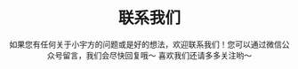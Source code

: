 ---
title : "联系我们"
subtitle : "如果您有任何关于小宇方的问题或是好的想法，欢迎联系我们！您可以通过微信公众号留言，我们会尽快回复哦～
喜欢我们还请多多关注哟～"
contactItem:
# contact Item loop
  - title : "联系人：梁经理"
    icon : "ti-headphone-alt" # themify icon pack : https://themify.me/themify-icons
    list:
      - listItem : "177 1735 4212"
        
    # contact Item loop
  - title : "微信公众号"
    icon : "ti-email" # themify icon pack : https://themify.me/themify-icons
    list:
      - listItem : "sututech"
        
    # contact Item loop
  - title : "地址"
    icon : "ti-location-pin" # themify icon pack : https://themify.me/themify-icons
    list:
      - listItem : "上海市杨浦区国康路100号上海国际设计中心2202"
---